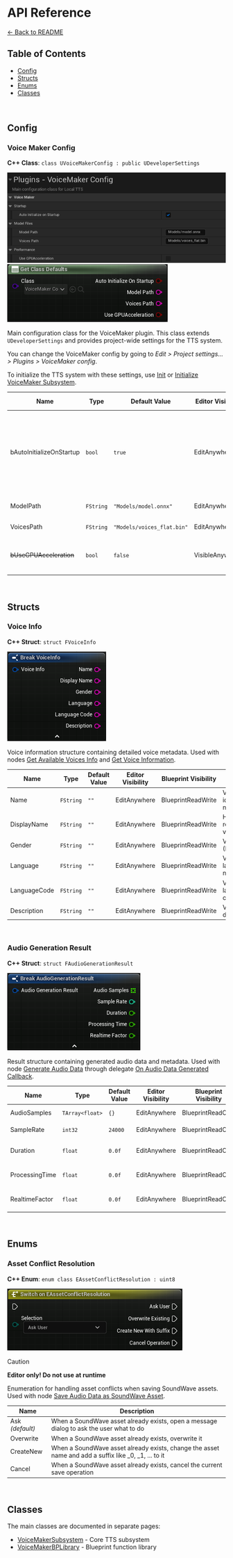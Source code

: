 # API Reference

[← Back to README](README.md)

## Table of Contents
- [Config](#config)
- [Structs](#structs)
- [Enums](#enums)
- [Classes](#classes)

<br/>

## Config

### Voice Maker Config

**C++ Class**: `class UVoiceMakerConfig : public UDeveloperSettings`

![VoiceMaker Config](res/config_settings.png)
![VoiceMaker Config Default](res/config_default.png)

Main configuration class for the VoiceMaker plugin. This class extends `UDeveloperSettings` and provides project-wide settings for the TTS system.

You can change the VoiceMaker config by going to *Edit > Project settings... > Plugins > VoiceMaker config*.

To initialize the TTS system with these settings, use [Init](subsystem.md#init) or [Initialize VoiceMaker Subsystem](bp_library.md#initialize-voicemaker-subsystem).

| Name | Type | Default Value | Editor Visibility | Blueprint Visibility | Description |
|------|------|---------------|------------------|---------------------|-------------|
| bAutoInitializeOnStartup | `bool` | `true` | EditAnywhere | BlueprintReadOnly | If checked, the model path and voice will be automatically loaded by the subsystem at startup (editor and runtime) |
| ModelPath | `FString` | `"Models/model.onnx"` | EditAnywhere | BlueprintReadOnly | Path to the ONNX model file |
| VoicesPath | `FString` | `"Models/voices_flat.bin"` | EditAnywhere | BlueprintReadOnly | Path to the voices file |
| ~~bUseGPUAcceleration~~ | `bool` | `false` | VisibleAnywhere | BlueprintReadOnly | Whether to use GPU acceleration (not yet supported) |

<br/>

## Structs

### Voice Info

**C++ Struct**: `struct FVoiceInfo`

![Voice Info Struct](res/struct_voiceinfo.png)

Voice information structure containing detailed voice metadata. Used with nodes [Get Available Voices Info](subsystem.md#get-available-voices-info) and [Get Voice Information](subsystem.md#get-voice-information).

| Name | Type | Default Value | Editor Visibility | Blueprint Visibility | Description |
|------|------|---------------|------------------|---------------------|-------------|
| Name | `FString` | `""` | EditAnywhere | BlueprintReadWrite | Voice identifier name |
| DisplayName | `FString` | `""` | EditAnywhere | BlueprintReadWrite | Human-readable voice name |
| Gender | `FString` | `""` | EditAnywhere | BlueprintReadWrite | Voice gender (Male/Female) |
| Language | `FString` | `""` | EditAnywhere | BlueprintReadWrite | Voice language name |
| LanguageCode | `FString` | `""` | EditAnywhere | BlueprintReadWrite | Voice language code |
| Description | `FString` | `""` | EditAnywhere | BlueprintReadWrite | Voice description |

<br/>

### Audio Generation Result

**C++ Struct**: `struct FAudioGenerationResult`

![Audio Generation Result](res/struct_audioresult.png)

Result structure containing generated audio data and metadata. Used with node [Generate Audio Data](subsystem.md#generate-audio-data) through delegate [On Audio Data Generated Callback](subsystem.md#on-audio-data-generated-callback).

| Name | Type | Default Value | Editor Visibility | Blueprint Visibility | Description |
|------|------|---------------|------------------|---------------------|-------------|
| AudioSamples | `TArray<float>` | `{}` | EditAnywhere | BlueprintReadOnly | Generated audio samples |
| SampleRate | `int32` | `24000` | EditAnywhere | BlueprintReadOnly | Sample rate of the audio |
| Duration | `float` | `0.0f` | EditAnywhere | BlueprintReadOnly | Duration of the audio in seconds |
| ProcessingTime | `float` | `0.0f` | EditAnywhere | BlueprintReadOnly | Time taken to process the audio |
| RealtimeFactor | `float` | `0.0f` | EditAnywhere | BlueprintReadOnly | Real-time factor (Duration / ProcessingTime) |

<br/>

## Enums

### Asset Conflict Resolution

**C++ Enum**: `enum class EAssetConflictResolution : uint8`

![Asset Conflict Resolution](res/enum_conflict.png)

> [!CAUTION]
> **Editor only! Do not use at runtime**

Enumeration for handling asset conflicts when saving SoundWave assets. Used with node [Save Audio Data as SoundWave Asset](bp_library.md#save-audiodata-as-soundwave-asset).

| Name | Description |
|------|-------------|
| Ask *(default)* | When a SoundWave asset already exists, open a message dialog to ask the user what to do |
| Overwrite | When a SoundWave asset already exists, overwrite it |
| CreateNew | When a SoundWave asset already exists, change the asset name and add a suffix like _0, _1, ... to it |
| Cancel | When a SoundWave asset already exists, cancel the current save operation |

<br/>

## Classes

The main classes are documented in separate pages:

- [VoiceMakerSubsystem](subsystem.md) - Core TTS subsystem
- [VoiceMakerBPLibrary](bp_library.md) - Blueprint function library
